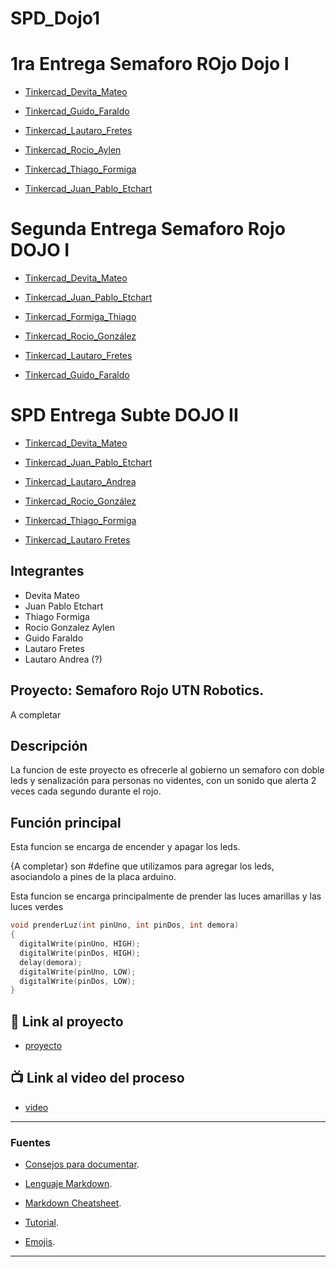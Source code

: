# SPD_Dojo1
# 1ra Entrega Semaforo ROjo Dojo I
- [Tinkercad_Devita_Mateo](https://www.tinkercad.com/things/3X15TYfVlOS-spd-dojo-i-devita-mateo/editel?sharecode=MQ2C8KgyctpnkGQSuyqHDJI-E6qZJF5diUcnIbkESY4)

- [Tinkercad_Guido_Faraldo](https://www.tinkercad.com/things/4xs2SXoRWl7-dojo-f-ejercicio-1semaforo/editel?sharecode=8sJdSQkLikaxXO3869Yd_NpWKDdSoqhPZHwjZq_wHeI)

- [Tinkercad_Lautaro_Fretes](https://www.tinkercad.com/things/jlmlLK3kh9m-frantic-kup/editel?sharecode=_lBqxe21rKLEsDIOd4N7oP4yYJ-vEAoIdoyXQnPKj5I)

- [Tinkercad_Rocio_Aylen](https://www.tinkercad.com/things/9hXw9aUyh9F-bodacious-bruticus/editel?sharecode=7rssD6fnG1bdewPg0_FwZo-zlW-6JDC4oN8ytcXDnfc)

- [Tinkercad_Thiago_Formiga](https://www.tinkercad.com/things/aNpODwtPBZt-smooth-snaget/editel?sharecode=D58ABzuVnCgsxqUiqgOdW3SnBD41jOYeTzBw3dHtNzA)

- [Tinkercad_Juan_Pablo_Etchart](https://www.tinkercad.com/things/4iiZcMvBVXr-neat-bigery/editel?sharecode=R3FaPoGoyEHKySNMNCEK_V6TdVm6AlZ7tufbGejOkV4)
# Segunda Entrega Semaforo Rojo DOJO I
- [Tinkercad_Devita_Mateo](https://www.tinkercad.com/things/01Y0dJfmpdC-spd-dojo-1f-devita-mateo-segunda-entrega/editel?sharecode=MnEkyM7kIrvDAHGMlW53_ObsPdq4xmbua2XN0OC-0bY)

- [Tinkercad_Juan_Pablo_Etchart](https://www.tinkercad.com/things/31uRyJWILrq-dojo-2-parte-1/editel?sharecode=E2c-uvgWNxMVbx5--dqiKCot3VizGRxTiegzUJ5P5Oc)

- [Tinkercad_Formiga_Thiago](https://www.tinkercad.com/things/lfK5hZG0kbb-copy-of-proyecto1-dojof-/editel?sharecode=-25zjxJIo8h8iyNAYKSJt56k34E7JzGJIwJIB4rUbZQ) 

- [Tinkercad_Rocio_González](https://www.tinkercad.com/things/kd62xPZ7MRh-rocio-gonzalez-1b-dojof-ej-2/editel?sharecode=U8sFleICIUjLodJoQsETgQTsTWx3e3aUlYvDTYWHHhA)

- [Tinkercad_Lautaro_Fretes](https://www.tinkercad.com/things/jlmlLK3kh9m-dojo-fejercicio-2-fretes-lautaro/editel?sharecode=_lBqxe21rKLEsDIOd4N7oP4yYJ-vEAoIdoyXQnPKj5I)

- [Tinkercad_Guido_Faraldo](https://www.tinkercad.com/things/6jijOxJKFxO-dojo-f-semaforo/editel?sharecode=rLjJNk59VfH00g7HnJR656Qcm-XJYoMMYq15F6sUO1k)

# SPD Entrega Subte DOJO II 
- [Tinkercad_Devita_Mateo](https://www.tinkercad.com/things/8ji4JuVLD6m-dojo-1-parte-i-devita-mateo/editel?sharecode=ZswXTLPQUI0GUfPJv5a0Os0nPZvY6NLzg6L-QNJVXcI)

- [Tinkercad_Juan_Pablo_Etchart](https://www.tinkercad.com/things/ce0nY2Q35AU-magnificent-vihelmo/editel?sharecode=RbTsZ5mgSCZeFLEqOB1sQ9ARVWNOTPDr-Ij9XYvy2OM)

- [Tinkercad_Lautaro_Andrea](https://www.tinkercad.com/things/ex1CNKWQ0ur-fantastic-inari-bojo/editel?sharecode=P8mu92J0Ealqne2vw_IAX0IUFaLJbpSh1GaYHHsiEvg)

- [Tinkercad_Rocio_González](https://www.tinkercad.com/things/jmpvPIxH3rI-smooth-elzing/editel?sharecode=zIOFP-FQ4DHAf3-Q3gizHM4yHlPe7K7WYPkDz6J4wZg)

- [Tinkercad_Thiago_Formiga](https://www.tinkercad.com/things/f5JTCaoqu8n-fabulous-kup/editel?sharecode=WtjfXndTqSSoh-8N115u03QItZdc9o_1rStN3uFA40Q)

- [Tinkercad_Lautaro Fretes](https://www.tinkercad.com/things/8hpVUJVSWb9-neat-turing-wolt/editel?sharecode=KbpeDa7l_hytfyVdqqJLtmD5zT7FzUERpC9metk39NM)
## Integrantes 
- Devita Mateo
- Juan Pablo Etchart 
- Thiago Formiga
- Rocio Gonzalez Aylen
- Guido Faraldo 
- Lautaro Fretes
- Lautaro Andrea (?)

## Proyecto: Semaforo Rojo UTN Robotics.
A completar


## Descripción
La funcion de este proyecto es ofrecerle al gobierno un semaforo con doble leds y senalización para personas no videntes, con un sonido que alerta 2 veces cada segundo durante el rojo. 

## Función principal
Esta funcion se encarga de encender y apagar los leds.

{A completar} son #define que utilizamos para agregar los leds, asociandolo a pines de la placa arduino.

Esta funcion se encarga principalmente de prender las luces amarillas y las luces verdes

~~~ C++ (Lenguaje en el que esta escrito)
void prenderLuz(int pinUno, int pinDos, int demora)
{
  digitalWrite(pinUno, HIGH);
  digitalWrite(pinDos, HIGH);
  delay(demora); 
  digitalWrite(pinUno, LOW);
  digitalWrite(pinDos, LOW);
}
~~~

## :robot: Link al proyecto
- [proyecto](https://www.tinkercad.com/things/aOYiibnDjWu)
## :tv: Link al video del proceso
- [video](https://www.youtube.com/watch?v=VyGjE8kx-O0)

---
### Fuentes
- [Consejos para documentar](https://www.sohamkamani.com/how-to-write-good-documentation/#architecture-documentation).

- [Lenguaje Markdown](https://markdown.es/sintaxis-markdown/#linkauto).

- [Markdown Cheatsheet](https://github.com/adam-p/markdown-here/wiki/Markdown-Cheatsheet).

- [Tutorial](https://www.youtube.com/watch?v=oxaH9CFpeEE).

- [Emojis](https://gist.github.com/rxaviers/7360908).

---